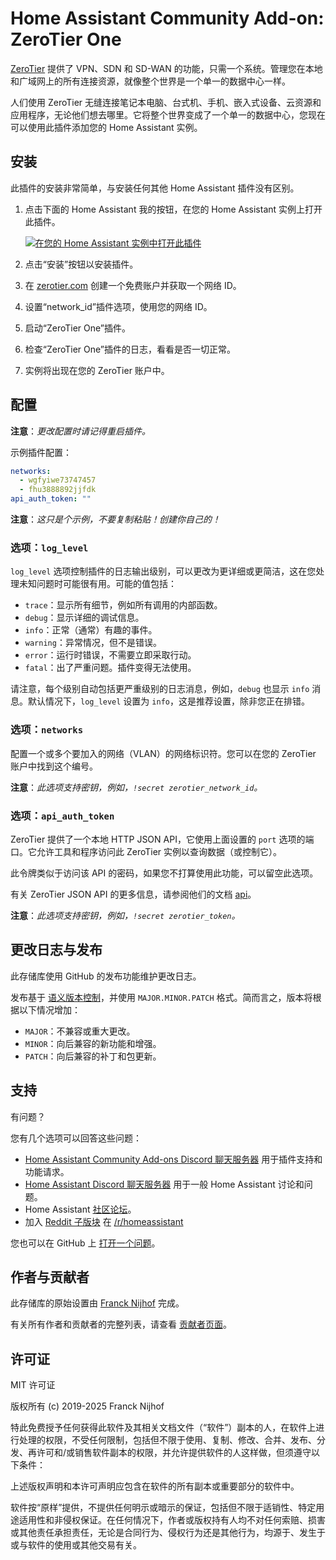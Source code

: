# Home Assistant Community Add-on: ZeroTier One

[ZeroTier][zerotier] 提供了 VPN、SDN 和 SD-WAN 的功能，只需一个系统。管理您在本地和广域网上的所有连接资源，就像整个世界是一个单一的数据中心一样。

人们使用 ZeroTier 无缝连接笔记本电脑、台式机、手机、嵌入式设备、云资源和应用程序，无论他们想去哪里。它将整个世界变成了一个单一的数据中心，您现在可以使用此插件添加您的 Home Assistant 实例。

## 安装

此插件的安装非常简单，与安装任何其他 Home Assistant 插件没有区别。

1. 点击下面的 Home Assistant 我的按钮，在您的 Home Assistant 实例上打开此插件。

   [![在您的 Home Assistant 实例中打开此插件][addon-badge]][addon]

1. 点击“安装”按钮以安装插件。
1. 在 [zerotier.com][zerotier] 创建一个免费账户并获取一个网络 ID。
1. 设置“network_id”插件选项，使用您的网络 ID。
1. 启动“ZeroTier One”插件。
1. 检查“ZeroTier One”插件的日志，看看是否一切正常。
1. 实例将出现在您的 ZeroTier 账户中。

## 配置

**注意**：_更改配置时请记得重启插件。_

示例插件配置：

```yaml
networks:
  - wgfyiwe73747457
  - fhu3888892jjfdk
api_auth_token: ""
```

**注意**：_这只是个示例，不要复制粘贴！创建你自己的！_

### 选项：`log_level`

`log_level` 选项控制插件的日志输出级别，可以更改为更详细或更简洁，这在您处理未知问题时可能很有用。可能的值包括：

- `trace`：显示所有细节，例如所有调用的内部函数。
- `debug`：显示详细的调试信息。
- `info`：正常（通常）有趣的事件。
- `warning`：异常情况，但不是错误。
- `error`：运行时错误，不需要立即采取行动。
- `fatal`：出了严重问题。插件变得无法使用。

请注意，每个级别自动包括更严重级别的日志消息，例如，`debug` 也显示 `info` 消息。默认情况下，`log_level` 设置为 `info`，这是推荐设置，除非您正在排错。

### 选项：`networks`

配置一个或多个要加入的网络（VLAN）的网络标识符。您可以在您的 ZeroTier 账户中找到这个编号。

**注意**：_此选项支持密钥，例如，`!secret zerotier_network_id`。_

### 选项：`api_auth_token`

ZeroTier 提供了一个本地 HTTP JSON API，它使用上面设置的 `port` 选项的端口。它允许工具和程序访问此 ZeroTier 实例以查询数据（或控制它）。

此令牌类似于访问该 API 的密码，如果您不打算使用此功能，可以留空此选项。

有关 ZeroTier JSON API 的更多信息，请参阅他们的文档 [api]。

**注意**：_此选项支持密钥，例如，`!secret zerotier_token`。_

## 更改日志与发布

此存储库使用 GitHub 的发布功能维护更改日志。

发布基于 [语义版本控制][semver]，并使用 `MAJOR.MINOR.PATCH` 格式。简而言之，版本将根据以下情况增加：

- `MAJOR`：不兼容或重大更改。
- `MINOR`：向后兼容的新功能和增强。
- `PATCH`：向后兼容的补丁和包更新。

## 支持

有问题？

您有几个选项可以回答这些问题：

- [Home Assistant Community Add-ons Discord 聊天服务器][discord] 用于插件支持和功能请求。
- [Home Assistant Discord 聊天服务器][discord-ha] 用于一般 Home Assistant 讨论和问题。
- Home Assistant [社区论坛][forum]。
- 加入 [Reddit 子版块][reddit] 在 [/r/homeassistant][reddit]

您也可以在 GitHub 上 [打开一个问题][issue]。

## 作者与贡献者

此存储库的原始设置由 [Franck Nijhof][frenck] 完成。

有关所有作者和贡献者的完整列表，请查看 [贡献者页面][contributors]。

## 许可证

MIT 许可证

版权所有 (c) 2019-2025 Franck Nijhof

特此免费授予任何获得此软件及其相关文档文件（“软件”）副本的人，在软件上进行处理的权限，不受任何限制，包括但不限于使用、复制、修改、合并、发布、分发、再许可和/或销售软件副本的权限，并允许提供软件的人这样做，但须遵守以下条件：

上述版权声明和本许可声明应包含在软件的所有副本或重要部分的软件中。

软件按“原样”提供，不提供任何明示或暗示的保证，包括但不限于适销性、特定用途适用性和非侵权保证。在任何情况下，作者或版权持有人均不对任何索赔、损害或其他责任承担责任，无论是合同行为、侵权行为还是其他行为，均源于、发生于或与软件的使用或其他交易有关。

[addon-badge]: https://my.home-assistant.io/badges/supervisor_addon.svg
[addon]: https://my.home-assistant.io/redirect/supervisor_addon/?addon=a0d7b954_zerotier&repository_url=https%3A%2F%2Fgithub.com%2Fhassio-addons%2Frepository
[api]: https://www.zerotier.com/manual.shtml#4_1
[contributors]: https://github.com/hassio-addons/addon-zerotier/graphs/contributors
[discord-ha]: https://discord.gg/c5DvZ4e
[discord]: https://discord.me/hassioaddons
[forum]: https://community.home-assistant.io/t/home-assistant-community-add-on-zerotier-one/109091?u=frenck
[frenck]: https://github.com/frenck
[issue]: https://github.com/hassio-addons/addon-zerotier/issues
[reddit]: https://reddit.com/r/homeassistant
[releases]: https://github.com/hassio-addons/addon-zerotier/releases
[semver]: https://semver.org/spec/v2.0.0.html
[zerotier]: https://www.zerotier.com/